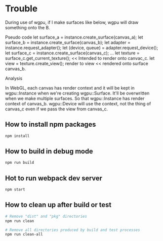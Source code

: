 # Trouble

During use of wgpu, if I make surfaces like below, wgpu will draw something onto the B.

Pseudo code
let surface_a = instance.create_surface(canvas_a); 
let surface_b = instance.create_surface(canvas_b); 
let adapter = instance.request_adapter();
let (device, queue) = adapter.request_device();
let surface_c = instance.create_surface(canvas_c);
...
let texture = surface_c.get_current_texture(); << Intended to render onto canvac_c.
let view = texture.create_view();
render to view << rendered onto surface canvas_b.

Analysis

In WebGL, each canvas has render context and 
it will be kept in wgpu::Instance when we're creating wgpu::Surface.
It'll be overwritten when we make multiple surfaces.
So that wgpu::Instance has render context of canvas_b.
wgpu::Device will use the context, 
not the thing of canvas_c even if we pass the view from canvas_c.


## How to install npm packages

```sh
npm install
```

## How to build in **debug** mode

```sh
npm run build
```

## Hot to run webpack dev server

```sh
npm start
```

## How to clean up after build or test

```sh
# Remove "dist" and "pkg" directories
npm run clean

# Remove all directories produced by build and test processes
npm run clean-all
```
